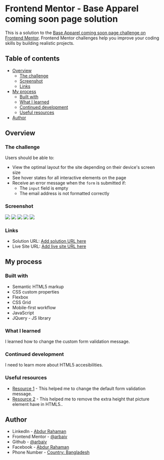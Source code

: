 # Frontend Mentor - Base Apparel coming soon page solution

This is a solution to the [Base Apparel coming soon page challenge on Frontend Mentor](https://www.frontendmentor.io/challenges/base-apparel-coming-soon-page-5d46b47f8db8a7063f9331a0). Frontend Mentor challenges help you improve your coding skills by building realistic projects. 

## Table of contents

- [Overview](#overview)
  - [The challenge](#the-challenge)
  - [Screenshot](#screenshot)
  - [Links](#links)
- [My process](#my-process)
  - [Built with](#built-with)
  - [What I learned](#what-i-learned)
  - [Continued development](#continued-development)
  - [Useful resources](#useful-resources)
- [Author](#author)




## Overview

### The challenge

Users should be able to:

- View the optimal layout for the site depending on their device's screen size
- See hover states for all interactive elements on the page
- Receive an error message when the `form` is submitted if:
  - The `input` field is empty
  - The email address is not formatted correctly

### Screenshot

![](./screenshot.jpg)
![](images/screenshot/base-apparel-coming-soon-desktop-screenshot.png)
![](images/screenshot/base-apparel-coming-soon-desktop-active-screenshot.png)
![](images/screenshot/base-apparel-coming-soon-mobile-screenshot.png)
![](images/screenshot/base-apparel-coming-soon-mobile-active-screenshot.png)

### Links

- Solution URL: [Add solution URL here](https://your-solution-url.com)
- Live Site URL: [Add live site URL here](https://your-live-site-url.com)

## My process

### Built with

- Semantic HTML5 markup
- CSS custom properties
- Flexbox
- CSS Grid
- Mobile-first workflow
- JavaScript
- JQuery - JS library

### What I learned

I learned how to change the custom form validation message.


### Continued development

I need to learn more about HTML5 accesibilities. 


### Useful resources

- [Resource 1](https://angelika.me/2020/02/01/custom-error-messages-for-html5-form-validation/) - This helped me to change the default form validation message.
- [Resource 2](https://stackoverflow.com/questions/38361657/why-does-my-html5-picture-have-a-height-outside-of-its-img-and-why-does-it-n) - This helped me to remove the extra height that picture element have in HTML5.. 



## Author

- LinkedIn - [Abdur Rahaman](https://www.linkedin.com/in/abdur-rahaman-arb4/)
- Frontend Mentor - [@arbaiv](https://www.frontendmentor.io/profile/arbaiv)
- Github - [@arbaiv](https://github.com/arbaiv)
- Facebook - [Abdur Rahaman](https://www.facebook.com/people/Abdur-Rahaman/100052283355364/)
- Phone Number - [Country: Bangladesh](+8801775575562)
